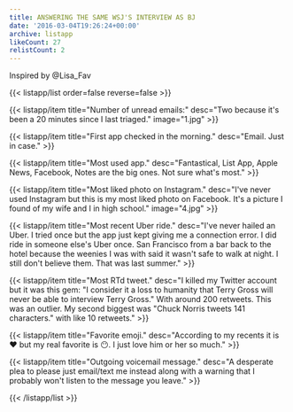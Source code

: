 ```yaml
---
title: ANSWERING THE SAME WSJ'S INTERVIEW AS BJ
date: '2016-03-04T19:26:24+00:00'
archive: listapp
likeCount: 27
relistCount: 2
---
```


Inspired by @Lisa_Fav

<!--more-->

{{< listapp/list order=false reverse=false >}}

   {{< listapp/item title="Number of unread emails:"
      desc="Two because it's been a 20 minutes since I last triaged."
      image="1.jpg" >}}

   {{< listapp/item title="First app checked in the morning."
      desc="Email. Just in case." >}}

   {{< listapp/item title="Most used app."
      desc="Fantastical, List App, Apple News, Facebook, Notes are the big ones. Not sure what's most." >}}

   {{< listapp/item title="Most liked photo on Instagram."
      desc="I've never used Instagram but this is my most liked photo on Facebook. It's a picture I found of my wife and I in high school."
      image="4.jpg" >}}

   {{< listapp/item title="Most recent Uber ride."
      desc="I've never hailed an Uber. I tried once but the app just kept giving me a connection error. I did ride in someone else's Uber once. San Francisco from a bar back to the hotel because the weenies I was with said it wasn't safe to walk at night. I still don't believe them. That was last summer." >}}

   {{< listapp/item title="Most RTd tweet."
      desc="I killed my Twitter account but it was this gem: \"I consider it a loss to humanity that Terry Gross will never be able to interview Terry Gross.\" With around 200 retweets. This was an outlier. My second biggest was \"Chuck Norris tweets 141 characters.\" with like 10 retweets." >}}

   {{< listapp/item title="Favorite emoji."
      desc="According to my recents it is ❤️ but my real favorite is 😶. I just love him or her so much." >}}

   {{< listapp/item title="Outgoing voicemail message."
      desc="A desperate plea to please just email/text me instead along with a warning that I probably won't listen to the message you leave." >}}

{{< /listapp/list >}}
